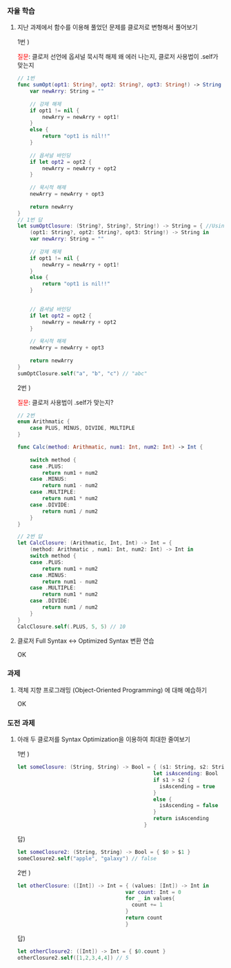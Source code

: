 ### 자율 학습

1. 지난 과제에서 함수를 이용해 풀었던 문제를 클로저로 변형해서 풀어보기

   1번 )

   <span style="color: red;">질문</span>: 클로저 선언에 옵셔널 묵시적 해제 왜 에러 나는지, 클로저 사용법이 .self가 맞는지

   ```swift
   // 1번
   func sumOpt(opt1: String?, opt2: String?, opt3: String!) -> String {
       var newArry: String = ""
       
       // 강제 해제
       if opt1 != nil {
           newArry = newArry + opt1!
       }
       else {
           return "opt1 is nil!!"
       }
       
       // 옵셔널 바인딩
       if let opt2 = opt2 {
           newArry = newArry + opt2
       }
       
       // 묵시적 해제
       newArry = newArry + opt3
       
       return newArry
   }
   // 1번 답
   let sumOptClosure: (String?, String?, String!) -> String = { //Using '!' is not allowed here; perhaps '?' was intended?
       (opt1: String?, opt2: String?, opt3: String!) -> String in
       var newArry: String = ""
       
       // 강제 해제
       if opt1 != nil {
           newArry = newArry + opt1!
       }
       else {
           return "opt1 is nil!!"
       }
   
       
       // 옵셔널 바인딩
       if let opt2 = opt2 {
           newArry = newArry + opt2
       }
       
       // 묵시적 해제
       newArry = newArry + opt3
       
       return newArry
   }
   sumOptClosure.self("a", "b", "c") // "abc"
   ```

   2번 )

   <span style="color: red;">질문</span>: 클로저 사용법이 .self가 맞는지?

   ```swift
   // 2번
   enum Arithmatic {
       case PLUS, MINUS, DIVIDE, MULTIPLE
   }
   
   func Calc(method: Arithmatic, num1: Int, num2: Int) -> Int {
       
       switch method {
       case .PLUS:
           return num1 + num2
       case .MINUS:
           return num1 - num2
       case .MULTIPLE:
           return num1 * num2
       case .DIVIDE:
           return num1 / num2
       }
   }
   
   // 2번 답
   let CalcClosure: (Arithmatic, Int, Int) -> Int = {
       (method: Arithmatic , num1: Int, num2: Int) -> Int in
       switch method {
       case .PLUS:
           return num1 + num2
       case .MINUS:
           return num1 - num2
       case .MULTIPLE:
           return num1 * num2
       case .DIVIDE:
           return num1 / num2
       }
   }
   CalcClosure.self(.PLUS, 5, 5) // 10
   ```

2. 클로저 Full Syntax <-> Optimized Syntax 변환 연습

   OK



### 과제

1. 객체 지향 프로그래밍 (Object-Oriented Programming) 에 대해 예습하기

   OK



### 도전 과제

1. 아래 두 클로저를 Syntax Optimization을 이용하여 최대한 줄여보기 

   1번 )
   
   ```swift
   let someClosure: (String, String) -> Bool = { (s1: String, s2: String) -> Bool in
                                               let isAscending: Bool
                                               if s1 > s2 {
                                                 isAscending = true
                                               }
                                               else {
                                                 isAscending = false
                                               }
                                               return isAscending
                                            }
   ```
   
   답)
   
   ```swift
   let someClosure2: (String, String) -> Bool = { $0 > $1 }
   someClosure2.self("apple", "galaxy") // false
   ```
   
   
   
   2번 )
   
   ```swift
   let otherClosure: ([Int]) -> Int = { (values: [Int]) -> Int in
                                      var count: Int = 0
                                      for _ in values{
                                        count += 1
                                      }
                                      return count
                                      }
   ```
   
   답)
   
   ```swift
   let otherClosure2: ([Int]) -> Int = { $0.count }
   otherClosure2.self([1,2,3,4,4]) // 5
   ```
   
   